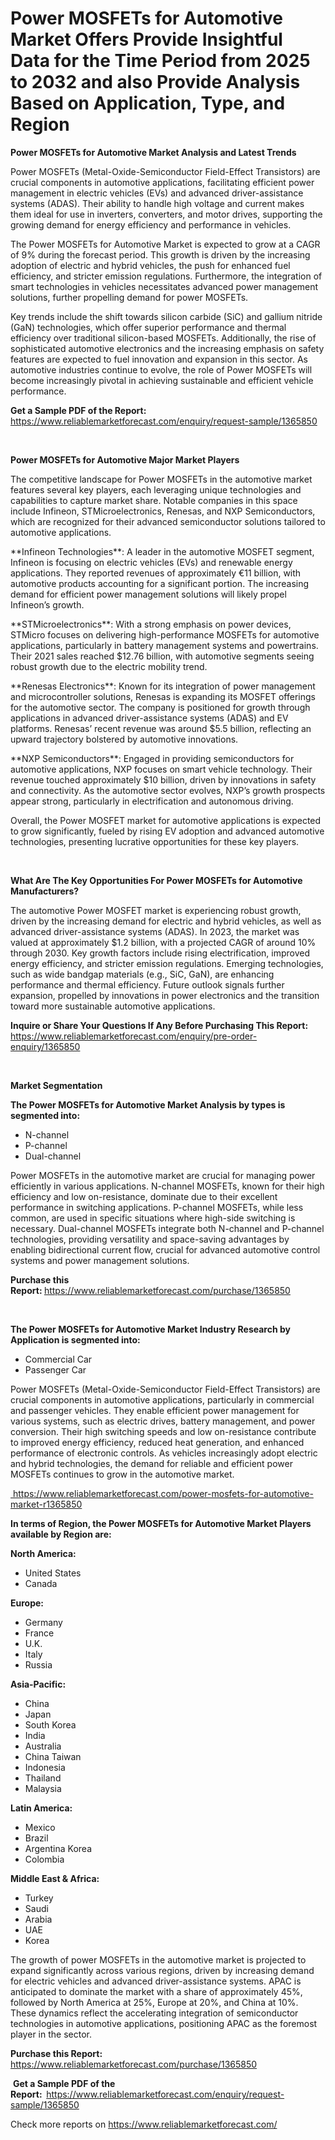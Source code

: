<p><h1>Power MOSFETs for Automotive Market Offers Provide Insightful Data for the Time Period from 2025 to 2032 and also Provide Analysis Based on Application, Type, and Region</h1></p><p><strong>Power MOSFETs for Automotive Market Analysis and Latest Trends</strong></p>
<p><p>Power MOSFETs (Metal-Oxide-Semiconductor Field-Effect Transistors) are crucial components in automotive applications, facilitating efficient power management in electric vehicles (EVs) and advanced driver-assistance systems (ADAS). Their ability to handle high voltage and current makes them ideal for use in inverters, converters, and motor drives, supporting the growing demand for energy efficiency and performance in vehicles.</p><p>The Power MOSFETs for Automotive Market is expected to grow at a CAGR of 9% during the forecast period. This growth is driven by the increasing adoption of electric and hybrid vehicles, the push for enhanced fuel efficiency, and stricter emission regulations. Furthermore, the integration of smart technologies in vehicles necessitates advanced power management solutions, further propelling demand for power MOSFETs.</p><p>Key trends include the shift towards silicon carbide (SiC) and gallium nitride (GaN) technologies, which offer superior performance and thermal efficiency over traditional silicon-based MOSFETs. Additionally, the rise of sophisticated automotive electronics and the increasing emphasis on safety features are expected to fuel innovation and expansion in this sector. As automotive industries continue to evolve, the role of Power MOSFETs will become increasingly pivotal in achieving sustainable and efficient vehicle performance.</p></p>
<p><strong>Get a Sample PDF of the Report:&nbsp;</strong> <a href="https://www.reliablemarketforecast.com/enquiry/request-sample/1365850?utm_campaign=2750&utm_medium=2&utm_source=Github&utm_content=ia&utm_term=22032025&utm_id=power-mosfets-for-automotive">https://www.reliablemarketforecast.com/enquiry/request-sample/1365850</a></p>
<p>&nbsp;</p>
<p><strong>Power MOSFETs for Automotive Major Market Players</strong></p>
<p><p>The competitive landscape for Power MOSFETs in the automotive market features several key players, each leveraging unique technologies and capabilities to capture market share. Notable companies in this space include Infineon, STMicroelectronics, Renesas, and NXP Semiconductors, which are recognized for their advanced semiconductor solutions tailored to automotive applications.</p><p>**Infineon Technologies**: A leader in the automotive MOSFET segment, Infineon is focusing on electric vehicles (EVs) and renewable energy applications. They reported revenues of approximately €11 billion, with automotive products accounting for a significant portion. The increasing demand for efficient power management solutions will likely propel Infineon’s growth.</p><p>**STMicroelectronics**: With a strong emphasis on power devices, STMicro focuses on delivering high-performance MOSFETs for automotive applications, particularly in battery management systems and powertrains. Their 2021 sales reached $12.76 billion, with automotive segments seeing robust growth due to the electric mobility trend.</p><p>**Renesas Electronics**: Known for its integration of power management and microcontroller solutions, Renesas is expanding its MOSFET offerings for the automotive sector. The company is positioned for growth through applications in advanced driver-assistance systems (ADAS) and EV platforms. Renesas’ recent revenue was around $5.5 billion, reflecting an upward trajectory bolstered by automotive innovations.</p><p>**NXP Semiconductors**: Engaged in providing semiconductors for automotive applications, NXP focuses on smart vehicle technology. Their revenue touched approximately $10 billion, driven by innovations in safety and connectivity. As the automotive sector evolves, NXP’s growth prospects appear strong, particularly in electrification and autonomous driving.</p><p>Overall, the Power MOSFET market for automotive applications is expected to grow significantly, fueled by rising EV adoption and advanced automotive technologies, presenting lucrative opportunities for these key players.</p></p>
<p>&nbsp;</p>
<p><strong>What Are The Key Opportunities For Power MOSFETs for Automotive Manufacturers?</strong></p>
<p><p>The automotive Power MOSFET market is experiencing robust growth, driven by the increasing demand for electric and hybrid vehicles, as well as advanced driver-assistance systems (ADAS). In 2023, the market was valued at approximately $1.2 billion, with a projected CAGR of around 10% through 2030. Key growth factors include rising electrification, improved energy efficiency, and stricter emission regulations. Emerging technologies, such as wide bandgap materials (e.g., SiC, GaN), are enhancing performance and thermal efficiency. Future outlook signals further expansion, propelled by innovations in power electronics and the transition toward more sustainable automotive applications.</p></p>
<p><strong>Inquire or Share Your Questions If Any Before Purchasing This Report:</strong> <a href="https://www.reliablemarketforecast.com/enquiry/pre-order-enquiry/1365850?utm_campaign=2750&utm_medium=2&utm_source=Github&utm_content=ia&utm_term=22032025&utm_id=power-mosfets-for-automotive">https://www.reliablemarketforecast.com/enquiry/pre-order-enquiry/1365850</a></p>
<p>&nbsp;</p>
<p><strong>Market Segmentation</strong></p>
<p><strong>The Power MOSFETs for Automotive Market Analysis by types is segmented into:</strong></p>
<p><ul><li>N-channel</li><li>P-channel</li><li>Dual-channel</li></ul></p>
<p><p>Power MOSFETs in the automotive market are crucial for managing power efficiently in various applications. N-channel MOSFETs, known for their high efficiency and low on-resistance, dominate due to their excellent performance in switching applications. P-channel MOSFETs, while less common, are used in specific situations where high-side switching is necessary. Dual-channel MOSFETs integrate both N-channel and P-channel technologies, providing versatility and space-saving advantages by enabling bidirectional current flow, crucial for advanced automotive control systems and power management solutions.</p></p>
<p><strong>Purchase this Report:&nbsp;</strong><a href="https://www.reliablemarketforecast.com/purchase/1365850?utm_campaign=2750&utm_medium=2&utm_source=Github&utm_content=ia&utm_term=22032025&utm_id=power-mosfets-for-automotive">https://www.reliablemarketforecast.com/purchase/1365850</a></p>
<p>&nbsp;</p>
<p><strong>The Power MOSFETs for Automotive Market Industry Research by Application is segmented into:</strong></p>
<p><ul><li>Commercial Car</li><li>Passenger Car</li></ul></p>
<p><p>Power MOSFETs (Metal-Oxide-Semiconductor Field-Effect Transistors) are crucial components in automotive applications, particularly in commercial and passenger vehicles. They enable efficient power management for various systems, such as electric drives, battery management, and power conversion. Their high switching speeds and low on-resistance contribute to improved energy efficiency, reduced heat generation, and enhanced performance of electronic controls. As vehicles increasingly adopt electric and hybrid technologies, the demand for reliable and efficient power MOSFETs continues to grow in the automotive market.</p></p>
<p><a href="https://www.reliablemarketforecast.com/power-mosfets-for-automotive-market-r1365850?utm_campaign=2750&utm_medium=2&utm_source=Github&utm_content=ia&utm_term=22032025&utm_id=power-mosfets-for-automotive">&nbsp;https://www.reliablemarketforecast.com/power-mosfets-for-automotive-market-r1365850</a></p>
<p><strong>In terms of Region, the Power MOSFETs for Automotive Market Players available by Region are:</strong></p>
<p>
    <p> <strong> North America: </strong>
        <ul>
            <li>United States</li>
            <li>Canada</li>
        </ul>
        </p> 
    <p> <strong> Europe: </strong>
        <ul>
            <li>Germany</li>
            <li>France</li>
            <li>U.K.</li>
            <li>Italy</li>
            <li>Russia</li>
        </ul>
        </p> 
    <p> <strong> Asia-Pacific: </strong>
        <ul>
            <li>China</li>
            <li>Japan</li>
            <li>South Korea</li>
            <li>India</li>
            <li>Australia</li>
            <li>China Taiwan</li>
            <li>Indonesia</li>
            <li>Thailand</li>
            <li>Malaysia</li>
        </ul>
        </p> 
    <p> <strong> Latin America: </strong>
        <ul>
            <li>Mexico</li>
            <li>Brazil</li>
            <li>Argentina Korea</li>
            <li>Colombia</li>
        </ul>
        </p> 
    <p> <strong> Middle East & Africa: </strong>
        <ul>
            <li>Turkey</li>
            <li>Saudi</li>
            <li>Arabia</li>
            <li>UAE</li>
            <li>Korea</li>
        </ul>
    </p>
    </p>
<p><p>The growth of power MOSFETs in the automotive market is projected to expand significantly across various regions, driven by increasing demand for electric vehicles and advanced driver-assistance systems. APAC is anticipated to dominate the market with a share of approximately 45%, followed by North America at 25%, Europe at 20%, and China at 10%. These dynamics reflect the accelerating integration of semiconductor technologies in automotive applications, positioning APAC as the foremost player in the sector.</p></p>
<p><strong>Purchase this Report: </strong><a href="https://www.reliablemarketforecast.com/purchase/1365850?utm_campaign=2750&utm_medium=2&utm_source=Github&utm_content=ia&utm_term=22032025&utm_id=power-mosfets-for-automotive">https://www.reliablemarketforecast.com/purchase/1365850</a></p>
<p>&nbsp;<strong>Get a Sample PDF of the Report:&nbsp;&nbsp;</strong><a href="https://www.reliablemarketforecast.com/enquiry/request-sample/1365850?utm_campaign=2750&utm_medium=2&utm_source=Github&utm_content=ia&utm_term=22032025&utm_id=power-mosfets-for-automotive">https://www.reliablemarketforecast.com/enquiry/request-sample/1365850</a></p>
<p><strong></strong></p>
<p>Check more reports on <a href="https://www.reliablemarketforecast.com/?utm_campaign=2750&utm_medium=2&utm_source=Github&utm_content=ia&utm_term=22032025&utm_id=power-mosfets-for-automotive">https://www.reliablemarketforecast.com/</a></p>
